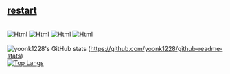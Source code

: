 <a href="https://cooltext.com"><h2> restart </h2></a>
<br />
<img alt="Html" src ="https://img.shields.io/badge/TypeScript-3178C6.svg?&style=for-the-badge&logo=TypeScript&logoColor=black"/>
<img alt="Html" src ="https://img.shields.io/badge/JavaScriipt-F7DF1E.svg?&style=for-the-badge&logo=JavaScript&logoColor=black"/>
<img alt="Html" src ="https://img.shields.io/badge/NextJs-FFFFFF.svg?&style=for-the-badge&logo=Nextdotjs&logoColor=black"/>
<img alt="Html" src ="https://img.shields.io/badge/IntelliJ-8D5A9E.svg?&style=for-the-badge&logo=Intellijidea&logoColor=black"/>
<br />
<br />
![yoonk1228's GitHub stats](https://github-readme-stats.vercel.app/api?username=yoonk1228&show_icons=true&theme=radical)
(https://github.com/yoonk1228/github-readme-stats)
<br />
[![Top Langs](https://github-readme-stats.vercel.app/api/top-langs/?username=anuraghazra&layout=compact&theme=highcontrast)](https://github.com/yoonk1228/github-readme-stats)
